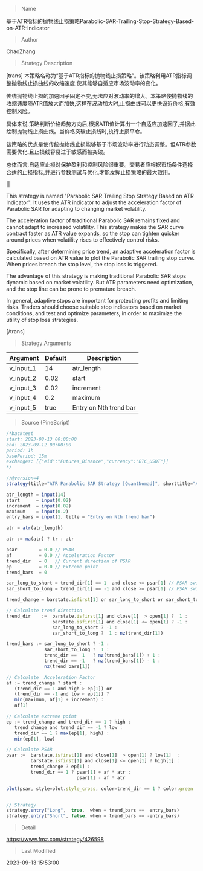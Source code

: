 
> Name

基于ATR指标的抛物线止损策略Parabolic-SAR-Trailing-Stop-Strategy-Based-on-ATR-Indicator

> Author

ChaoZhang

> Strategy Description



[trans] 
本策略名称为“基于ATR指标的抛物线止损策略”。该策略利用ATR指标调整抛物线止损曲线的收缩速度,使其能够自适应市场波动率的变化。

传统抛物线止损的加速因子固定不变,无法应对波动率的增大。本策略使抛物线的收缩速度随ATR值放大而加快,这样在波动加大时,止损曲线可以更快逼近价格,有效控制风险。

具体来说,策略判断价格趋势方向后,根据ATR值计算出一个自适应加速因子,并据此绘制抛物线止损曲线。当价格突破止损线时,执行止损平仓。

该策略的优点是使传统抛物线止损能够基于市场波动率进行动态调整。但ATR参数需要优化,且止损线容易过于敏感而被突破。

总体而言,自适应止损对保护盈利和控制风险很重要。交易者应根据市场条件选择合适的止损指标,并进行参数测试与优化,才能发挥止损策略的最大效用。


||


This strategy is named "Parabolic SAR Trailing Stop Strategy Based on ATR Indicator". It uses the ATR indicator to adjust the acceleration factor of Parabolic SAR for adapting to changing market volatility.

The acceleration factor of traditional Parabolic SAR remains fixed and cannot adapt to increased volatility. This strategy makes the SAR curve contract faster as ATR value expands, so the stop can tighten quicker around prices when volatility rises to effectively control risks.

Specifically, after determining price trend, an adaptive acceleration factor is calculated based on ATR value to plot the Parabolic SAR trailing stop curve. When prices breach the stop level, the stop loss is triggered. 

The advantage of this strategy is making traditional Parabolic SAR stops dynamic based on market volatility. But ATR parameters need optimization, and the stop line can be prone to premature breach.

In general, adaptive stops are important for protecting profits and limiting risks. Traders should choose suitable stop indicators based on market conditions, and test and optimize parameters, in order to maximize the utility of stop loss strategies.

[/trans]

> Strategy Arguments



|Argument|Default|Description|
|----|----|----|
|v_input_1|14|atr_length|
|v_input_2|0.02|start|
|v_input_3|0.02|increment|
|v_input_4|0.2|maximum|
|v_input_5|true|Entry on Nth trend bar|


> Source (PineScript)

``` javascript
/*backtest
start: 2023-08-13 00:00:00
end: 2023-09-12 00:00:00
period: 1h
basePeriod: 15m
exchanges: [{"eid":"Futures_Binance","currency":"BTC_USDT"}]
*/

//@version=4
strategy(title="ATR Parabolic SAR Strategy [QuantNomad]", shorttitle="ATR PSAR Strategy [QN]", overlay=true, default_qty_type = strategy.percent_of_equity,  default_qty_value = 100)

atr_length = input(14)
start      = input(0.02)
increment  = input(0.02)
maximum    = input(0.2)
entry_bars = input(1, title = "Entry on Nth trend bar") 

atr = atr(atr_length)

atr := na(atr) ? tr : atr

psar        = 0.0 // PSAR
af          = 0.0 // Acceleration Factor
trend_dir   = 0   // Current direction of PSAR
ep          = 0.0 // Extreme point
trend_bars  = 0

sar_long_to_short = trend_dir[1] == 1  and close <= psar[1] // PSAR switches from long to short
sar_short_to_long = trend_dir[1] == -1 and close >= psar[1] // PSAR switches from short to long

trend_change = barstate.isfirst[1] or sar_long_to_short or sar_short_to_long

// Calculate trend direction
trend_dir    :=  barstate.isfirst[1] and close[1]  > open[1] ?  1 : 
                 barstate.isfirst[1] and close[1] <= open[1] ? -1 : 
                 sar_long_to_short ? -1 : 
                 sar_short_to_long ?  1 : nz(trend_dir[1])

trend_bars := sar_long_to_short ? -1 : 
              sar_short_to_long ?  1 : 
              trend_dir ==  1   ? nz(trend_bars[1]) + 1 : 
              trend_dir == -1   ? nz(trend_bars[1]) - 1 : 
              nz(trend_bars[1])

// Calculate  Acceleration Factor
af := trend_change ? start : 
   (trend_dir == 1 and high > ep[1]) or  
   (trend_dir == -1 and low < ep[1]) ? 
   min(maximum, af[1] + increment) : 
   af[1]

// Calculate extreme point
ep := trend_change and trend_dir == 1 ? high :  
   trend_change and trend_dir == -1 ? low : 
   trend_dir == 1 ? max(ep[1], high) : 
   min(ep[1], low)

// Calculate PSAR
psar :=  barstate.isfirst[1] and close[1]  > open[1] ? low[1]  : 
         barstate.isfirst[1] and close[1] <= open[1] ? high[1] : 
         trend_change ? ep[1] :    
         trend_dir == 1 ? psar[1] + af * atr : 
                          psar[1] - af * atr

plot(psar, style=plot.style_cross, color=trend_dir == 1 ? color.green : color.red,  linewidth = 2)


// Strategy 
strategy.entry("Long",  true,  when = trend_bars ==  entry_bars)
strategy.entry("Short", false, when = trend_bars == -entry_bars)
```

> Detail

https://www.fmz.com/strategy/426598

> Last Modified

2023-09-13 15:53:00
